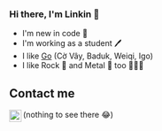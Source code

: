 ### Hi there, I'm Linkin 👋
- I'm new in code 👶
- I'm working as a student 🖊
- I like <a href="https://en.wikipedia.org/wiki/Go_(game)">Go</a> (Cờ Vây, Baduk, Weiqi, Igo)
- I like Rock 🤘 and Metal 🤘 too 🎸🎸🎸

## Contact me
<img align="left" alt="" width="22px" src="https://cdn.jsdelivr.net/npm/simple-icons@v3/icons/facebook.svg" />(nothing to see there 😂)
